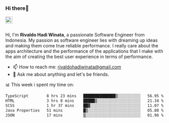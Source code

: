 ### Hi there👋
<a href="https://www.linkedin.com/in/rivaldohadiwinata/">
  <img align="left" alt="Rivaldo's LinkedIN" width="22px" src="https://upload.wikimedia.org/wikipedia/commons/8/81/LinkedIn_icon.svg" />
</a>

<br/>
<br/>

Hi, I'm **Rivaldo Hadi Winata**, a passionate Software Engineer from Indonesia. 
My passion as software engineer lies with dreaming up ideas and making them come true reliable performance. 
I really care about the apps architecture and the performance of the applications that I make with the aim of creating the best user experience in terms of performance.

- 📫 How to reach me: [rivaldohadiwinata@gmail.com](mailto:rivaldohadiwinata@gmail.com)
- 💬 Ask me about anything and let's be friends.

📊 This week i spent my time on:


<!--START_SECTION:waka-->

```txt
TypeScript        8 hrs 23 mins   ██████████████▒░░░░░░░░░░   56.95 %
HTML              3 hrs 8 mins    █████▒░░░░░░░░░░░░░░░░░░░   21.34 %
SCSS              1 hr 37 mins    ██▓░░░░░░░░░░░░░░░░░░░░░░   11.07 %
Java Properties   51 mins         █▒░░░░░░░░░░░░░░░░░░░░░░░   05.88 %
JSON              17 mins         ▒░░░░░░░░░░░░░░░░░░░░░░░░   01.96 %
```

<!--END_SECTION:waka-->


<!--- 🔭 I’m currently working on Parnas FMS Project -->

<!--
**rivaldotjioe/rivaldotjioe** is a ✨ _special_ ✨ repository because its `README.md` (this file) appears on your GitHub profile.

Here are some ideas to get you started:

- 🔭 I’m currently working on ...
- 🌱 I’m currently learning ...
- 👯 I’m looking to collaborate on ...
- 🤔 I’m looking for help with ...
- 💬 Ask me about ...
- 📫 How to reach me: ...
- 😄 Pronouns: ...
- ⚡ Fun fact: ...
-->
